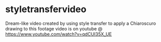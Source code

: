 # styletransfervideo
Dream-like video created by using style transfer to apply a Chiaroscuro drawing to this footage
video is on youtube @ https://www.youtube.com/watch?v=qdCUI35X_UE
